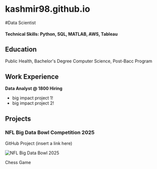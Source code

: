 # kashmir98.github.io

#Data Scientist 

#### Technical Skills: Python, SQL, MATLAB, AWS, Tableau

## Education
Public Health, Bachelor's Degree
Computer Science, Post-Bacc Program 

## Work Experience 
**Data Analyst @ 1800 Hiring** 
- big impact project 1!
- big impact project 2!

## Projects
### NFL Big Data Bowl Competition 2025
GitHub Project (insert a link here)

![NFL Big Data Bowl 2025]()

Chess Game 
